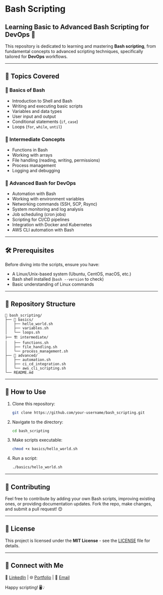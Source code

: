 # Bash Scripting

## Learning Basic to Advanced Bash Scripting for DevOps 🚀

This repository is dedicated to learning and mastering **Bash scripting**, from fundamental concepts to advanced scripting techniques, specifically tailored for **DevOps** workflows.

---

## 📌 Topics Covered

### 🔹 Basics of Bash
- Introduction to Shell and Bash
- Writing and executing basic scripts
- Variables and data types
- User input and output
- Conditional statements (`if`, `case`)
- Loops (`for`, `while`, `until`)

### 🔹 Intermediate Concepts
- Functions in Bash
- Working with arrays
- File handling (reading, writing, permissions)
- Process management
- Logging and debugging

### 🔹 Advanced Bash for DevOps
- Automation with Bash
- Working with environment variables
- Networking commands (SSH, SCP, Rsync)
- System monitoring and log analysis
- Job scheduling (cron jobs)
- Scripting for CI/CD pipelines
- Integration with Docker and Kubernetes
- AWS CLI automation with Bash

---

## 🛠 Prerequisites
Before diving into the scripts, ensure you have:
- A Linux/Unix-based system (Ubuntu, CentOS, macOS, etc.)
- Bash shell installed (`bash --version` to check)
- Basic understanding of Linux commands

---

## 📂 Repository Structure
```
📁 bash_scripting/
├── 📝 basics/
│   ├── hello_world.sh
│   ├── variables.sh
│   └── loops.sh
├── 🏗 intermediate/
│   ├── functions.sh
│   ├── file_handling.sh
│   └── process_management.sh
├── 🚀 advanced/
│   ├── automation.sh
│   ├── ci_cd_integration.sh
│   └── aws_cli_scripting.sh
└── README.md
```

---

## 📖 How to Use
1. Clone this repository:
   ```sh
   git clone https://github.com/your-username/bash_scripting.git
   ```
2. Navigate to the directory:
   ```sh
   cd bash_scripting
   ```
3. Make scripts executable:
   ```sh
   chmod +x basics/hello_world.sh
   ```
4. Run a script:
   ```sh
   ./basics/hello_world.sh
   ```

---

## 📢 Contributing
Feel free to contribute by adding your own Bash scripts, improving existing ones, or providing documentation updates. Fork the repo, make changes, and submit a pull request! 😊

---

## 📜 License
This project is licensed under the **MIT License** - see the [LICENSE](LICENSE) file for details.

---

## 🔗 Connect with Me
💼 [LinkedIn](#) | 🌐 [Portfolio](#) | 📧 [Email](#)

Happy scripting! 🖥️💡


